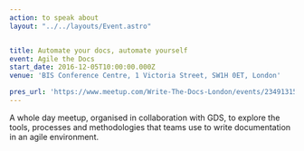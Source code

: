 ```yaml
---
action: to speak about
layout: "../../layouts/Event.astro"


title: Automate your docs, automate yourself
event: Agile the Docs
start_date: 2016-12-05T10:00:00.000Z
venue: 'BIS Conference Centre, 1 Victoria Street, SW1H 0ET, London'

pres_url: 'https://www.meetup.com/Write-The-Docs-London/events/234913157/'
---
```


A whole day meetup, organised in collaboration with GDS, to explore the tools, processes and methodologies that teams use to write documentation in an agile environment.
